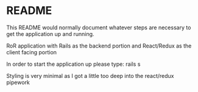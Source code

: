# README

This README would normally document whatever steps are necessary to get the
application up and running.

RoR application with Rails as the backend portion and React/Redux as the client facing portion

In order to start the application up please type: rails s

Styling is very minimal as I got a little too deep into the react/redux pipework 